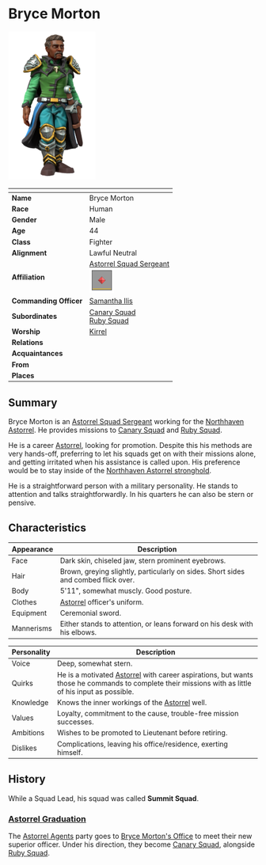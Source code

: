 # Bryce Morton

<img src="../../images/people/bryce-morton.png" height="300" />

| []() | |
| --- | --- |
| **Name** | Bryce Morton |
| **Race** | Human |
| **Gender** | Male |
| **Age** | 44 |
| **Class** | Fighter |
| **Alignment** | Lawful Neutral |
| **Affiliation** | [Astorrel Squad Sergeant](../civilisations/kingdom-of-astor/organisations/astorrel/ranks/4-squad-sergeant.md)<br /><img src="../../images/ranks/astorrel-4-squad-sergeant.png" height="50" /> |
| **Commanding Officer** | [Samantha Ilis](samantha-ilis.md) |
| **Subordinates** | [Canary Squad](../civilisations/kingdom-of-astor/organisations/astorrel/squads/canary.md)<br />[Ruby Squad](../civilisations/kingdom-of-astor/organisations/astorrel/squads/ruby.md) |
| **Worship** | [Kirrel](../gods/gods/kirrel.md) |
| **Relations** | |
| **Acquaintances** | |
| **From** | |
| **Places** | |

## Summary

Bryce Morton is an [Astorrel Squad Sergeant](../civilisations/kingdom-of-astor/organisations/astorrel/ranks/4-squad-sergeant.md) working for the [Northhaven](../places/cities/northhaven.md) [Astorrel](../civilisations/kingdom-of-astor/organisations/astorrel/astorrel.md). He provides missions to [Canary Squad](../civilisations/kingdom-of-astor/organisations/astorrel/squads/canary.md) and [Ruby Squad](../civilisations/kingdom-of-astor/organisations/astorrel/squads/ruby.md).

He is a career [Astorrel](../civilisations/kingdom-of-astor/organisations/astorrel/astorrel.md), looking for promotion. Despite this his methods are very hands-off, preferring to let his squads get on with their missions alone, and getting irritated when his assistance is called upon. His preference would be to stay inside of the [Northhaven Astorrel stronghold](../places/strongholds/northhaven-astorrel-stronghold.md).

He is a straightforward person with a military personality. He stands to attention and talks straightforwardly. In his quarters he can also be stern or pensive.

## Characteristics

| Appearance | Description |
| --- | --- |
| Face | Dark skin, chiseled jaw, stern prominent eyebrows. |
| Hair | Brown, greying slightly, particularly on sides. Short sides and combed flick over. |
| Body | 5'11", somewhat muscly. Good posture. |
| Clothes | [Astorrel](../civilisations/kingdom-of-astor/organisations/astorrel/astorrel.md) officer's uniform. |
| Equipment | Ceremonial sword. |
| Mannerisms | Either stands to attention, or leans forward on his desk with his elbows. |

| Personality | Description |
| --- | --- |
| Voice | Deep, somewhat stern. |
| Quirks | He is a motivated [Astorrel](../civilisations/kingdom-of-astor/organisations/astorrel/astorrel.md) with career aspirations, but wants those he commands to complete their missions with as little of his input as possible. |
| Knowledge | Knows the inner workings of the [Astorrel](../civilisations/kingdom-of-astor/organisations/astorrel/astorrel.md) well. |
| Values | Loyalty, commitment to the cause, trouble-free mission successes. |
| Ambitions | Wishes to be promoted to Lieutenant before retiring. |
| Dislikes | Complications, leaving his office/residence, exerting himself. |

## History

While a Squad Lead, his squad was called **Summit Squad**.

### [Astorrel Graduation](../../campaigns/astorrel-agents/storylines/astorrel-graduation.md)

The [Astorrel Agents](../../campaigns/astorrel-agents/astorrel-agents.md) party goes to [Bryce Morton's Office](../places/buildings/bryce-mortons-office.md) to meet their new superior officer. Under his direction, they become [Canary Squad](../civilisations/kingdom-of-astor/organisations/astorrel/squads/canary.md), alongside [Ruby Squad](../civilisations/kingdom-of-astor/organisations/astorrel/squads/ruby.md).
